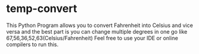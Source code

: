 # temp-convert
This Python Program allows you to convert Fahrenheit into Celsius and vice versa and the best part is you can change multiple degrees in one go like 67,56,36,52,63(Celsius/Fahrenheit)
Feel free to use your IDE or online compilers to run this.

